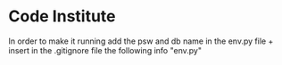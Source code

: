 # Code Institute

In order to make it running add the psw and db name in the env.py file + insert in the .gitignore file the following info "env.py"